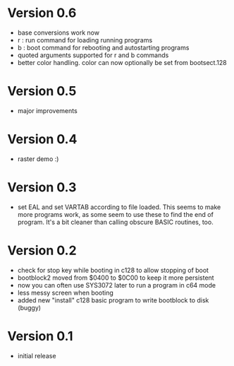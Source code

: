 Version 0.6
===========
- base conversions work now
- r : run command for loading running programs
- b : boot command for rebooting and autostarting programs
- quoted arguments supported for r and b commands
- better color handling. color can now optionally be set from bootsect.128

Version 0.5
===========
- major improvements

Version 0.4
===========
- raster demo :)

Version 0.3
===========
- set EAL and set VARTAB according to file loaded. 
  This seems to make more programs work, as some seem to use these to find the end of program. 
  It's a bit cleaner than calling obscure BASIC routines, too.

Version 0.2
===========
- check for stop key while booting in c128 to allow stopping of boot
- bootblock2 moved from $0400 to $0C00 to keep it more persistent
- now you can often use SYS3072 later to run a program in c64 mode
- less messy screen when booting
- added new "install" c128 basic program to write bootblock to disk (buggy)

Version 0.1
===========
- initial release
